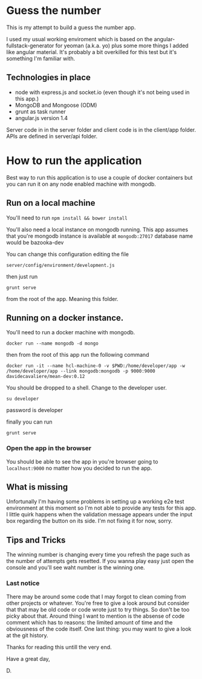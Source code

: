 # Guess the number

This is my attempt to build a guess the number app.

I used my usual working enviroment which is based on the angular-fullstack-generator for yeoman (a.k.a. yo) plus some more things I added like angular material. It's probably a bit overkilled for this test but it's something I'm familiar with.

## Technologies in place

- node with express.js and socket.io (even though it's not being used in this app.)
- MongoDB and Mongoose (ODM)
- grunt as task runner
- angular.js version 1.4

Server code in in the server folder and client code is in the client/app folder. APIs are defined in server/api folder.

# How to run the application
Best way to run this application is to use a couple of docker containers but you can run it on any node enabled machine with mongodb.


## Run on a local machine

You'll need to run ``npm install && bower install``

You'll also need a local instance on mongodb running.
This app assumes that you're mongodb instance is available at
``` mongodb:27017 ```
database name would be bazooka-dev

You can change this configuration editing the file

``` server/config/environment/development.js ```

then just run

``` grunt serve ```

from the root of the app. Meaning this folder.

## Running on a docker instance.

You'll need to run a docker machine with mongodb.

``` docker run --name mongodb -d mongo  ```

then from the root of this app run the following command

``` docker run -it --name hcl-machine-0 -v $PWD:/home/developer/app -w /home/developer/app --link mongodb:mongodb -p 9000:9000 davidecavaliere/mean-dev:0.12 ```

You should be dropped to a shell. Change to the developer user.

``` su developer ```

password is developer

finally you can run

``` grunt serve ```

### Open the app in the browser

You should be able to see the app in you're browser going to  ``localhost:9000`` no matter how you decided to run the app.

## What is missing
Unfortunally I'm having some problems in setting up a working e2e test environment at this moment so I'm not able to provide any tests for this app.
I little quirk happens when the validation message appears under the input box regarding the button on its side. I'm not fixing it for now, sorry.

## Tips and Tricks
The winning number is changing every time you refresh the page such as the number of attempts gets resetted.
If you wanna play easy just open the console and you'll see waht number is the winning one.

### Last notice
There may be around some code that I may forgot to clean coming from other projects or whatever. You're free to give a look around but consider that that may be old code or code wrote just to try things. So don't be too picky about that.
Around thing I want to mention is the absense of code comment which has to reasons: the limited amount of time and the obviousness of the code itself.
One last thing: you may want to give a look at the git history.

Thanks for reading this untill the very end.

Have a great day,

D.
